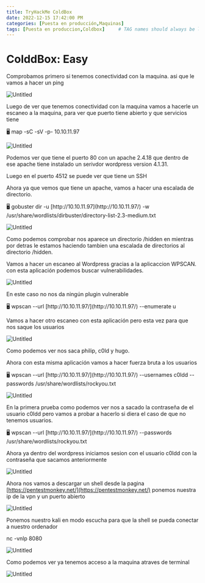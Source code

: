 ```yaml
---
title: TryHackMe ColdBox
date: 2022-12-15 17:42:00 PM
categories: [Puesta en producción,Maquinas]
tags: [Puesta en produccion,Coldbox]     # TAG names should always be lowercase
---
```


# ColddBox: Easy

Comprobamos primero si tenemos conectividad con la maquina. asi que le vamos a hacer un ping

![Untitled](ColddBox%20Easy%20c67b2186c5804fa584c7d6ba06d4b90f/Untitled.png)

Luego de ver que tenemos conectividad con la maquina vamos a hacerle un escaneo a la maquina, para ver que puerto tiene abierto y que servicios tiene

<aside>
🖥️ map -sC -sV -p- 10.10.11.97

</aside>

![Untitled](ColddBox%20Easy%20c67b2186c5804fa584c7d6ba06d4b90f/Untitled%201.png)

Podemos ver que tiene el puerto 80 con un apache 2.4.18 que dentro de ese apache tiene instalado un serivdor wordpress version 4.1.31.

Luego en el puerto 4512 se puede ver que tiene un SSH 

Ahora ya que vemos que tiene un apache, vamos a hacer una escalada de directorio.

<aside>
🖥️ gobuster dir -u [http://10.10.11.97](http://10.10.11.97/) -w /usr/share/wordlists/dirbuster/directory-list-2.3-medium.txt

</aside>

![Untitled](ColddBox%20Easy%20c67b2186c5804fa584c7d6ba06d4b90f/Untitled%202.png)

Como podemos comprobar nos aparece un directorio /hidden en mientras por detras le estamos haciendo tambien una escalada de directorios al directorio /hidden.

Vamos a hacer un escaneo al Wordpress gracias a la aplicaccion WPSCAN. con esta aplicación podemos buscar vulnerabilidades.

![Untitled](ColddBox%20Easy%20c67b2186c5804fa584c7d6ba06d4b90f/Untitled%203.png)

En este caso no nos da ningún plugin vulnerable

<aside>
🖥️ wpscan --url [http://10.10.11.97/](http://10.10.11.97/) --enumerate u

</aside>

Vamos a hacer otro escaneo con esta aplicación pero esta vez para que nos saque los usuarios

![Untitled](ColddBox%20Easy%20c67b2186c5804fa584c7d6ba06d4b90f/Untitled%204.png)

Como podemos ver nos saca philip, c0ld y hugo.

Ahora con esta misma aplicación vamos a hacer fuerza bruta a los usuarios

<aside>
🖥️ wpscan --url [http://10.10.11.97/](http://10.10.11.97/) --usernames c0ldd --passwords /usr/share/wordlists/rockyou.txt

</aside>

![Untitled](ColddBox%20Easy%20c67b2186c5804fa584c7d6ba06d4b90f/Untitled%205.png)

En la primera prueba como podemos ver nos a sacado la contraseña de el usuario c0ldd pero vamos a probar a hacerlo si diera el caso de que no tenemos usuarios.

<aside>
🖥️ wpscan --url [http://10.10.11.97/](http://10.10.11.97/) --passwords /usr/share/wordlists/rockyou.txt

</aside>

Ahora ya dentro del wordpress iniciamos sesion con el usuario c0ldd con la contraseña que sacamos anteriormente

![Untitled](ColddBox%20Easy%20c67b2186c5804fa584c7d6ba06d4b90f/Untitled%206.png)

Ahora nos vamos a descargar un shell desde la pagina [https://pentestmonkey.net/](https://pentestmonkey.net/)  ponemos nuestra ip de la vpn y un puerto abierto 

![Untitled](ColddBox%20Easy%20c67b2186c5804fa584c7d6ba06d4b90f/Untitled%207.png)

Ponemos nuestro kali en modo escucha para que la shell se pueda conectar a nuestro ordenador

nc -vnlp 8080

![Untitled](ColddBox%20Easy%20c67b2186c5804fa584c7d6ba06d4b90f/Untitled%208.png)

Como podemos ver ya tenemos acceso a la maquina atraves de terminal

![Untitled](ColddBox%20Easy%20c67b2186c5804fa584c7d6ba06d4b90f/Untitled%209.png)